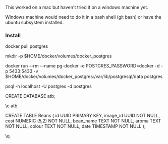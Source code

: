 This worked on a mac but haven't tried it on a windows machine yet.

Windows machine would need to do it in a bash shell (git bash) or have the ubuntu subsystem installed.

### Install

docker pull postgres

mkdir -p $HOME/docker/volumes/docker_postgres

docker run --rm --name pg-docker -e POSTGRES_PASSWORD=docker -d -p 5433:5433 -v $HOME/docker/volumes/docker_postgres:/var/lib/postgresql/data  postgres

psql -h localhost -U postgres -d postgres

CREATE DATABASE atb;

\c atb

CREATE TABLE Beans (
    id UUID PRIMARY KEY,
    image_id UUID NOT NULL,
    cost NUMERIC (5,2) NOT NULL,
    bean_name TEXT NOT NULL,
    aroma TEXT NOT NULL,
    colour TEXT NOT NULL,
    date TIMESTAMP NOT NULL
);

\q